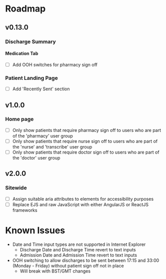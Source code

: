 # Roadmap
## v0.13.0

### Discharge Summary
#### Medication Tab
- [ ] Add OOH switches for pharmacy sign off

### Patient Landing Page
- [ ] Add 'Recently Sent' section

## v1.0.0
### Home page
- [ ] Only show patients that require pharmacy sign off to users who are part of the 'pharmacy' user group
- [ ] Only show patients that require nurse sign off to users who are part of the 'nurse' and 'transcribe' user group
- [ ] Only show patients that require doctor sign off to users who are part of the 'doctor' user group

## v2.0.0

### Sitewide
- [ ] Assign suitable aria attributes to elements for accessibility purposes
- [ ] Replace EJS and raw JavaScript with either AngularJS or ReactJS frameworks

# Known Issues
- Date and Time input types are not supported in Internet Explorer
  - Discharge Date and Discharge Time revert to text inputs
  - Admission Date and Admission Time revert to text inputs
- OOH switching to allow discharges to be sent between 17:15 and 33:00 (Monday - Friday) without patient sign off not in place
  - Will break with BST/GMT changes